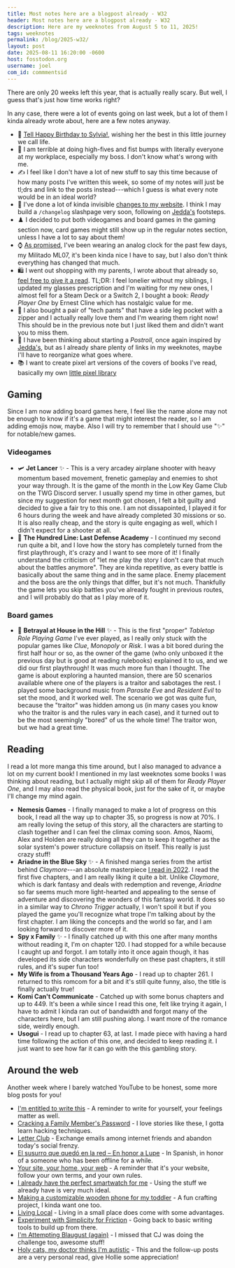```yaml
---
title: Most notes here are a blogpost already - W32
header: Most notes here are a blogpost already - W32
description: Here are my weeknotes from August 5 to 11, 2025! 
tags: weeknotes
permalink: /blog/2025-w32/
layout: post
date: 2025-08-11 16:20:00 -0600
host: fosstodon.org
username: joel
com_id: commmentsid
---
```


There are only 20 weeks left this year, that is actually really scary. But well, I guess that's just how time works right?

In any case, there were a lot of events going on last week, but a lot of them I kinda already wrote about, here are a few notes anyway.

- 🎂 [Tell Happy Birthday to Sylvia!](https://sylvia.buzz/hey-sylly-it-s-your-birthday), wishing her the best in this little journey we call life.
- 👊 I am terrible at doing high-fives and fist bumps with literally everyone at my workplace, especially my boss. I don't know what's wrong with me.
- ✍️ I feel like I don't have a lot of new stuff to say this time because of how many posts I've written this week, so some of my notes will just be tl;drs and link to the posts instead---which I guess is what every note would be in an ideal world?
- 🔧 I've done a lot of kinda invisible [changes to my website](https://joelchrono.xyz/blog/more-small-website-changes/). I think I may build a `/changelog` slashpage very soon, following on [Jedda's](https://notes.jeddacp.me/changelog) footsteps.
- ♟️ I decided to put both videogames and board games in the gaming section now, card games might still show up in the regular notes section, unless I have a lot to say about them!
- ⌚ [As promised](https://joelchrono.xyz/blog/an-analog-desk-clock/), I've been wearing an analog clock for the past few days, my Militado ML07, it's been kinda nice I have to say, but I also don't think everything has changed that much.
- 🛍️ I went out shopping with my parents, I wrote about that already so, [feel free to give it a read](https://joelchrono.xyz/blog/a-family-weekend-as-an-only-child/). TL;DR: I feel lonelier without my siblings, I updated my glasses prescription and I'm waiting for my new ones, I almost fell for a Steam Deck or a Switch 2, I bought a book: *Ready Player One* by Ernest Cline which has nostalgic value for me.
- 👖 I also bought a pair of "tech pants" that have a side leg pocket with a zipper and I actually really love them and I'm wearing them right now! This should be in the previous note but I just liked them and didn't want you to miss them.
- 🧻 I have been thinking about starting a *Postroll*, once again inspired by [Jedda's](https://notes.jeddacp.me/postroll), but as I already share plenty of links in my weeknotes, maybe I'll have to reorganize what goes where.
- 📚 I want to create pixel art versions of the covers of books I've read, basically my own [little pixel library](https://hillhouse.neocities.org/cliques/library/#library)

## Gaming

Since I am now adding board games here, I feel like the name alone may not be enough to know if it's a game that might interest the reader, so I am adding emojis now, maybe. Also I will try to remember that I should use "✨" for notable/new games.

### Videogames
- 🛩️ **Jet Lancer** ✨ - This is a very arcadey airplane shooter with heavy momentum based movement, frenetic gameplay and enemies to shot your way through. It is the game of the month in the Low Key Game Club on the TWG Discord server. I usually spend my time in other games, but since my suggestion for next month got chosen, I felt a bit guilty and decided to give a fair try to this one. I am not dissapointed, I played it for 6 hours during the week and have already completed 30 missions or so. It is also really cheap, and the story is quite engaging as well, which I didn't expect for a shooter at all.
- 🏫 **The Hundred Line: Last Defense Academy** - I continued my second run quite a bit, and I love how the story has completely turned from the first playthrough, it's crazy and I want to see more of it! I finally understand the criticism of "let me play the story I don't care that much about the battles anymore". They are kinda repetitive, as every battle is basically about the same thing and in the same place. Enemy placement and the boss are the only things that differ, but it's not much. Thankfully the game lets you skip battles you've already fought in previous routes, and I will probably do that as I play more of it.

### Board games
- 🧟 **Betrayal at House in the Hill** ✨ - This is the first "proper" *Tabletop Role Playing Game* I've ever played, as I really only stuck with the popular games like *Clue*, *Monopoly* or *Risk*. I was a bit bored during the first half hour or so, as the owner of the game (who only unboxed it the previous day but is good at reading rulebooks) explained it to us, and we did our first playthrough! It was much more fun than I thought. The game is about exploring a haunted mansion, there are 50 scenarios available where one of the players is a traitor and sabotages the rest. I played some background music from *Parasite Eve* and *Resident Evil* to set the mood, and it worked well. The scenario we got was quite fun, because the "traitor" was hidden among us (in many cases you know who the traitor is and the rules vary in each case), and it turned out to be the most seemingly "bored" of us the whole time! The traitor won, but we had a great time.

## Reading

I read a lot more manga this time around, but I also managed to advance a lot on my current book! I mentioned in my last weeknotes some books I was thinking about reading, but I actually might skip all of them for *Ready Player One*, and I may also read the physical book, just for the sake of it, or maybe I'll change my mind again.

- **Nemesis Games** - I finally managed to make a lot of progress on this book, I read all the way up to chapter 35, so progress is now at 70%. I am really loving the setup of this story, all the characters are starting to clash together and I can feel the climax coming soon. Amos, Naomi, Alex and Holden are really doing all they can to keep it together as the solar system's power structure collapsis on itself. This really is just crazy stuff!
- **Ariadne in the Blue Sky** ✨ - A finished manga series from the artist behind *Claymore*---an absolute masterpiece [I read in 2022](/blog/october-2022-summary/#manga). I read the first five chapters, and I am really liking it quite a bit. Unlike *Claymore*, which is dark fantasy and deals with redemption and revenge, *Ariadne* so far seems much more light-hearted and appealing to the sense of adventure and discovering the wonders of this fantasy world. It does so in a similar way to *Chrono Trigger* actually, I won't spoil it but if you played the game you'll recognize what trope I'm talking about by the first chapter. I am liking the concepts and the world so far, and I am looking forward to discover more of it.
- **Spy x Family** ✨ - I finally catched up with this one after many months without reading it, I'm on chapter 120. I had stopped for a while because I caught up and forgot. I am totally into it once again though, it has developed its side characters wonderfully on these past chapters, it still rules, and it's super fun too!
- **My Wife is from a Thousand Years Ago** - I read up to chapter 261. I returned to this romcom for a bit and it's still quite funny, also, the title is finally actually true! 
- **Komi Can't Communicate** - Catched up with some bonus chapters and up to 449. It's been a while since I read this one, felt like trying it again, I have to admit I kinda ran out of bandwidth and forgot many of the characters here, but I am still pushing along. I want more of the romance side, weirdly enough.
- **Usogui** - I read up to chapter 63, at last. I made piece with having a hard time following the action of this one, and decided to keep reading it. I just want to see how far it can go with the this gambling story.

## Around the web

Another week where I barely watched YouTube to be honest, some more blog posts for you!

- [I'm entitled to write this](https://gobino.be/im-entitled-to-write-this) - A reminder to write for yourself, your feelings matter as well.
- [Cracking a Family Member's Password](https://moddedbear.com/cracking-a-family-members-password) - I love stories like these, I gotta learn hacking techniques.
- [Letter Club](https://nazhamid.com/journal/letter-club) - Exchange emails among internet friends and abandon today's social frenzy.
- [El susurro que quedó en la red – En honor a Lupe](https://gatooscuro.xyz/el-susurro-que-quedo-en-la-red-en-honor-a-lupe/) - In Spanish, in honor of a someone who has been offline for a while.
- [Your site, your home, your web](https://www.coryd.dev/posts/2025/your-site-your-home-your-web) - A reminder that it's your website, follow your own terms, and your own rules.
- [I already have the perfect smartwatch for me](https://lwgrs.bearblog.dev/perfect-smartwatch/) - Using the stuff we already have is very much ideal.
- [Making a customizable wooden phone for my toddler](https://cassidoo.co/post/wooden-phone-for-babies/) - A fun crafting project, I kinda want one too.
- [Living Local](https://flamedfury.com/posts/living-local/) - Living in a small place does come with some advantages.
- [Experiment with Simplicity for Friction](https://anitalewis.org/2025/07/27/experiment-with-simplicity-for-friction/) - Going back to basic writing tools to build up from there.
- [I'm Attempting Blaugust (again)](https://ww0cj.radio/im-attempting-blaugust-again) - I missed that CJ was doing the challenge too, awesome stuff!
- [Holy cats, my doctor thinks I'm autistic](https://hollie.eilloh.net/blog/2025/08-07/) - This and the follow-up posts are a very personal read, give Hollie some appreciation!

